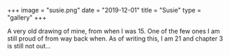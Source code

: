 +++
image = "susie.png"
date = "2019-12-01"
title = "Susie"
type = "gallery"
+++

A very old drawing of mine, from when I was 15. One of the few ones I am still proud of from way back when. As of writing this, I am 21 and chapter 3 is still not out...